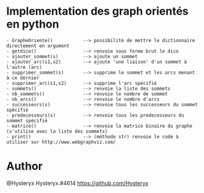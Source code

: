 # Implementation des graph orientés en python 

    - GrapheOriente()           --> possibilité de mettre le dictionnaire directement en argument
    - getdico()                 --> renvoie sous forme brut le dico 
    - ajouter_sommet(s)         --> ajoute un sommet 
    - ajouter_arc(s1,s2)        --> ajoute 'une liaison' d'un sommet à l'autre (arc)
    - supprimer_sommet(s)       --> supprime le sommet et les arcs menant à ce dernier 
    - supprimer_arc(s1,s2)      --> supprime l'arc spécifié
    - sommets()                 --> renvoie la liste des sommets 
    - nb_sommets()              --> renvoie le nombre de sommet 
    - nb_arcs()                 --> renvoie le nombre d'arcs 
    - successeurs(s)            --> renvoie tous les successeurs du sommet spécifié 
    - predecesseurs(s)          --> renvoie tous les predecesseurs du sommet spécifié 
    - matrice()                 --> renvoie la matrice binaire du graphe (s'utilise avec la liste des sommets)
    - print()                   --> (méthode str) renvoie le code à utiliser sur http://www.webgraphviz.com/

# Author 

@Hysteryx 
Hysteryx.#4614
https://github.com/Hysteryx